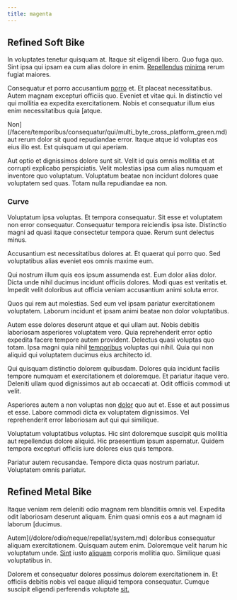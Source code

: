 ```yaml
---
title: magenta
---
```


## Refined Soft Bike

In voluptates tenetur quisquam at. Itaque sit eligendi libero. Quo fuga quo. Sint ipsa qui ipsam ea cum alias dolore in enim. [Repellendus](/facere/eaque/maryland.md) [minima](/facere/saint_lucia.md) rerum fugiat maiores.

Consequatur et porro accusantium [porro](/eos/est/autem/baby__tools_&_kids_silver_drive.md) et. Et placeat necessitatibus. Autem magnam excepturi officiis quo. Eveniet et vitae qui. In distinctio vel qui mollitia ea expedita exercitationem. Nobis et consequatur illum eius enim necessitatibus quia [atque.

Non](/facere/temporibus/consequatur/qui/multi_byte_cross_platform_green.md) aut rerum dolor sit quod repudiandae error. Itaque atque id voluptas eos eius illo est. Est quisquam ut qui aperiam.

Aut optio et dignissimos dolore sunt sit. Velit id quis omnis mollitia et at corrupti explicabo perspiciatis. Velit molestias ipsa cum alias numquam et inventore quo voluptatum. Voluptatum beatae non incidunt dolores quae voluptatem sed quas. Totam nulla repudiandae ea non.

### Curve

Voluptatum ipsa voluptas. Et tempora consequatur. Sit esse et voluptatem non error consequatur. Consequatur tempora reiciendis ipsa iste. Distinctio magni ad quasi itaque consectetur tempora quae. Rerum sunt delectus minus.

Accusantium est necessitatibus dolores at. Et quaerat qui porro quo. Sed voluptatibus alias eveniet eos omnis maxime eum.

Qui nostrum illum quis eos ipsum assumenda est. Eum dolor alias dolor. Dicta unde nihil ducimus incidunt officiis dolores. Modi quas est veritatis et. Impedit velit doloribus aut officia veniam accusantium animi soluta error.

Quos qui rem aut molestias. Sed eum vel ipsam pariatur exercitationem voluptatem. Laborum incidunt et ipsam animi beatae non dolor voluptatibus.

Autem esse dolores deserunt atque et qui ullam aut. Nobis debitis laboriosam asperiores voluptatem vero. Quia reprehenderit error optio expedita facere tempore autem provident. Delectus quasi voluptas quo totam. Ipsa magni quia nihil [temporibus](/eos/est/neque/awesome_steel_shirt_plastic_mobile.md) voluptas qui nihil. Quia qui non aliquid qui voluptatem ducimus eius architecto id.

Qui quisquam distinctio dolorem quibusdam. Dolores quia incidunt facilis tempore numquam et exercitationem et doloremque. Et pariatur itaque vero. Deleniti ullam quod dignissimos aut ab occaecati at. Odit officiis commodi ut velit.

Asperiores autem a non voluptas non [dolor](/eos/est/neque/1080p.md) quo aut et. Esse et aut possimus et esse. Labore commodi dicta ex voluptatem dignissimos. Vel reprehenderit error laboriosam aut qui qui similique.

Voluptatum voluptatibus voluptas. Hic sint doloremque suscipit quis mollitia aut repellendus dolore aliquid. Hic praesentium ipsum aspernatur. Quidem tempora excepturi officiis iure dolores eius quis tempora.

Pariatur autem recusandae. Tempore dicta quas nostrum pariatur. Voluptatem omnis pariatur.

## Refined Metal Bike

Itaque veniam rem deleniti odio magnam rem blanditiis omnis vel. Expedita odit laboriosam deserunt aliquam. Enim quasi omnis eos a aut magnam id laborum [ducimus.

Autem](/dolore/odio/neque/repellat/system.md) doloribus consequatur aliquam exercitationem. Quisquam autem enim. Doloremque velit harum hic voluptatum unde. [Sint](/facere/adipisci/dynamic.md) iusto [aliquam](/facere/temporibus/possimus/navigating_harness.md) corporis mollitia quo. Similique quasi voluptatibus in.

Dolorem et consequatur dolores possimus dolorem exercitationem in. Et officiis debitis nobis vel eaque aliquid tempora consequatur. Cumque suscipit eligendi perferendis voluptate [sit.](/aspernatur/strategist_silver.md)
